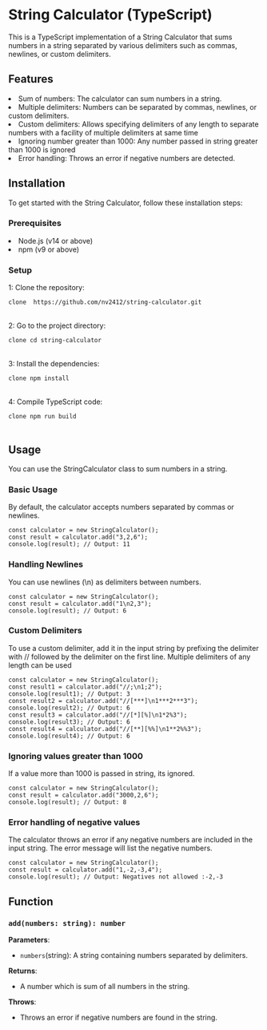 <h1>String Calculator (TypeScript)</h1>

<p>This is a TypeScript implementation of a String Calculator that sums numbers in a string separated by various delimiters such as commas, newlines, or custom delimiters.</p>

<h2>Features</h2>
<li>Sum of numbers: The calculator can sum numbers in a string.</li>
<li>Multiple delimiters: Numbers can be separated by commas, newlines, or custom delimiters.</li>
<li>Custom delimiters: Allows specifying delimiters of any length to separate numbers with a facility of multiple delimiters at same time</li>
<li>Ignoring number greater than 1000: Any number passed in string greater than 1000 is ignored</li>
<li>Error handling: Throws an error if negative numbers are detected.</li>

<h2>Installation</h2>
<p>To get started with the String Calculator, follow these installation steps:</p>

<h3>Prerequisites</h3>
<li>Node.js (v14 or above)</li>
<li>npm (v9 or above)</li>

<h3>Setup</h3>
<p> 1: Clone the repository:</p>
<div><code><span>clone</span>  https://github.com/nv2412/string-calculator.git </code></div><br>
<p> 2: Go to the project directory:</p>
<div><code><span>clone</span> cd string-calculator </code></div><br>
<p> 3: Install the dependencies:</p>
<div><code><span>clone</span> npm install </code></div><br>
<p> 4: Compile TypeScript code:</p>
<div><code><span>clone</span> npm run build </code></div><br>

<h2>Usage</h2>
<p>You can use the StringCalculator class to sum numbers in a string.</p>
<h3>Basic Usage</h3>
<p>By default, the calculator accepts numbers separated by commas or newlines.</p>
<div><code>const calculator = new StringCalculator();
const result = calculator.add("3,2,6");
console.log(result); // Output: 11</code></div>
<h3>Handling Newlines</h3>
<p>You can use newlines (\n) as delimiters between numbers.</p>
<div><code>const calculator = new StringCalculator();
const result = calculator.add("1\n2,3");
console.log(result); // Output: 6</code></div>
<h3>Custom Delimiters</h3>
<p>To use a custom delimiter, add it in the input string by prefixing the delimiter with // followed by the delimiter on the first line. Multiple delimiters of any length can be used</p>
<div><code>const calculator = new StringCalculator();
const result1 = calculator.add("//;\n1;2");
console.log(result1); // Output: 3
const result2 = calculator.add("//[***]\n1***2***3");
console.log(result2); // Output: 6
const result3 = calculator.add("//[*][%]\n1*2%3");
console.log(result3); // Output: 6
const result4 = calculator.add("//[**][%%]\n1**2%%3");
console.log(result4); // Output: 6
</code></div>
<h3>Ignoring values greater than 1000</h3>
<p>If a value more than 1000 is passed in string, its ignored.</p>
<div><code>const calculator = new StringCalculator();
const result = calculator.add("3000,2,6");
console.log(result); // Output: 8</code></div>
<h3>Error handling of negative values</h3>
<p>The calculator throws an error if any negative numbers are included in the input string. The error message will list the negative numbers.</p>
<div><code>const calculator = new StringCalculator();
const result = calculator.add("1,-2,-3,4");
console.log(result); // Output: Negatives not allowed :-2,-3</code></div>
<h2>Function</h2>
<h3><code>add(numbers: string): number</code></h3>
<b>Parameters</b>: 
<ul><li><code>numbers</code>(string): A string containing numbers separated by delimiters.</li></ul>
<b>Returns</b>: 
<ul><li>A number which is sum of all numbers in the string.</li></ul>
<b>Throws</b>:
<ul><li>Throws an error if negative numbers are found in the string.</li></ul>
